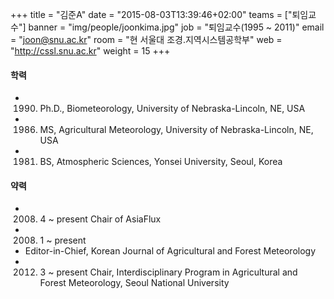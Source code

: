 +++
title = "김준A"
date = "2015-08-03T13:39:46+02:00"
teams = ["퇴임교수"]
banner = "img/people/joonkima.jpg"
job = "퇴임교수(1995 ~ 2011)"
email = "joon@snu.ac.kr"
room = "현 서울대 조경.지역시스템공학부"
web = "http://cssl.snu.ac.kr"
weight = 15
+++

#### 학력
+ 1990. Ph.D., Biometeorology, University of Nebraska-Lincoln, NE, USA
+ 1986. MS, Agricultural Meteorology, University of Nebraska-Lincoln, NE, USA
+ 1981. BS, Atmospheric Sciences, Yonsei University, Seoul, Korea

#### 약력
+ 2008. 4 ~ present	Chair of AsiaFlux
+ 2008. 1 ~ present
+ Editor-in-Chief, Korean Journal of Agricultural and Forest Meteorology    
+ 2012. 3 ~ present	Chair, Interdisciplinary Program in Agricultural and Forest Meteorology, Seoul National University
